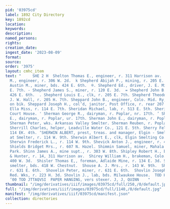```yaml
---
pid: '03975cd'
label: 1892 City Directory
key: 1892cd
location: 
keywords: 
description: 
named_persons: 
rights: 
creation_date: 
ingest_date: '2023-08-09'
format: 
source: 
order: '3975'
layout: cmhc_item
text: "     SHE 2 H  Shelton Thomas E., engineer, r. 311 Harrison av. ' Shepard Horace
  M., engineer, r. 306 W. 2d.  k Shepherd Abijah P., mining, r. 205 E. 7th.  ® Shepherd
  Austin M., miner, bds. 424 E. 6th.  ®. Shepherd Ed., driver, J. E. Miller, r. 205
  E. 7th. - Shepherd James S., miner, r. 120 E. 3d.  = Shepherd John B., miner, bds.
  426 E. 6th.  . Shepherd Louis E., clk, r. 205 E. 7th. Shepherd Theodore P., clk,
  J. W. Hall, r. 205 H. 7th. Sheppard John B., engineer, Colo. Mid. Ry, r. 84 Claren-
  on bik. Sheppard Joseph H., col’d, janitor, Post Office, r. rear 207 . 6th. Sherb
  Ella Miss, r. 114 E. 7th. Sheridan Michael, lab, r. 513 E. 5th. Sheriff’s Office,
  Court House. ' Sherman George R., dairyman, r. Poplar, nr. 17th. ‘ Sherman Jesse
  E., dairyman, r. Poplar, ur. 17th. Sherman John E., dairyman, r. Poplar, nr. 17th.
  Sherman Peter, wks. Arkansas Valley Smelter. Sherman Reuben, r. Poplar, nec. 17th.
  Sherrill Charles, helper, Leadville Water Co., 121 E. 5th. Sherry Felix, livery,
  114 EK. 4th. ‘SHERWIN ALBERT, prest, treas. and manager, Elgin - Smelting Co., office
  at Smelter, r. 114 W. 9th. Sherwin Albert E., clk, Elgin Smelting Co., r. at Smelter.
  Sherwin Frederick L., r. 114 W. 9th. Shevick Anton J., engineer, r. 428 E. 8th.
  Shields Bridget Mrs., r. 607 N. Hazel. Shimmin Samuel, miner, Mahala Mine, r. Graham
  Park. Shinn James A., mine supt., r. 303 W. 8th. Shipley Robert H., bkkpr, Trimble
  & Hunter, r. 14, 311 Harrison av.  Shirey William H., brakeman, Colo. Mid. Ry, r.
  400 W. 3d.  Shisler Thomas E,, foreman, Adlaide Mine, r. 134 E. 3d. Shoop Wesley,
  smelter, bds. 418 W. Chestnut.  Shouse A. J. Mrs., r. 143 W. 9th.  Shovelin Patrick,
  r. 631 E. 6th.  Shovelin Peter, miner, r. 631 E. 6th.  Shovlin Joseph, lab, Harrison
  Red. Wks, r. 223 H. 3d. Shovlin J., lab, bds. Milwaukee House.  TOD HIIWSYOVIG cszessevnaoz've
  ‘00 TOD JTTAQVSI  PAPER HANGING, vers stexer. J, J, QUINN    "
thumbnail: "/img/derivatives/iiif/images/03975cd/full/250,/0/default.jpg"
full: "/img/derivatives/iiif/images/03975cd/full/1140,/0/default.jpg"
manifest: "/img/derivatives/iiif/03975cd/manifest.json"
collection: directories
---
```

